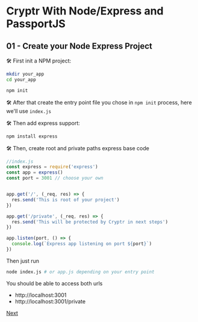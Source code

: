 # Cryptr With Node/Express and PassportJS

## 01 - Create your Node Express Project

🛠️ First init a NPM project:

```bash
mkdir your_app
cd your_app

npm init
```

🛠️ After that create the entry point file you chose in `npm init` process, here we'll use `index.js`


🛠️ Then add express support:

```bash 
npm install express
```

🛠️ Then, create root and private paths express base code

```javascript
//index.js
const express = require('express')
const app = express()
const port = 3001 // choose your own


app.get('/', (_req, res) => {
  res.send('This is root of your project')
})

app.get('/private', (_req, res) => {
  res.send('This will be protected by Cryptr in next steps')
})

app.listen(port, () => {
  console.log(`Express app listening on port ${port}`)
})
```

Then just run 

```bash
node index.js # or app.js depending on your entry point
```

You should be able to access both urls

- http://localhost:3001
- http://localhost:3001/private


[Next](https://github.com/cryptr-examples/cryptr-node-express-passport-sample/tree/02-add-cryptr-passport)